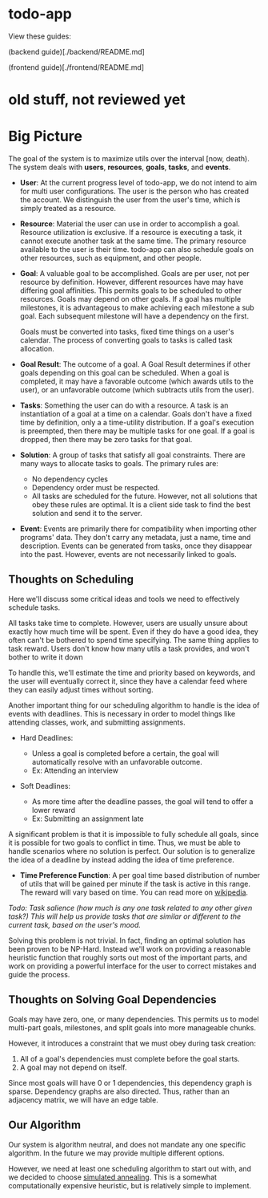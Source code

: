# todo-app

View these guides:

(backend guide)[./backend/README.md]

(frontend guide)[./frontend/README.md]

# old stuff, not reviewed yet

# Big Picture
The goal of the system is to maximize utils over the interval [now, death).
The system deals with **users**, **resources**, **goals**, **tasks**, and **events**.

* **User**: At the current progress level of todo-app, we do not intend to aim for multi user configurations.
    The user is the person who has created the account. 
    We distinguish the user from the user's time, which is simply treated as a resource.

* **Resource**: Material the user can use in order to accomplish a goal.
    Resource utilization is exclusive.
    If a resource is executing a task, it cannot execute another task at the same time.
    The primary resource available to the user is their time. 
    todo-app can also schedule goals on other resources, such as equipment,  and other people.

* **Goal**: A valuable goal to be accomplished.
    Goals are per user, not per resource by definition.
    However, different resources have may have differing goal affinities.
    This permits goals to be scheduled to other resources.
    Goals may depend on other goals.
    If a goal has multiple milestones, it is advantageous to make achieving each milestone a sub goal.
    Each subsequent milestone will have a dependency on the first.

    Goals must be converted into tasks, fixed time things on a user's calendar.
    The process of converting goals to tasks is called task allocation.


* **Goal Result**: The outcome of a goal.
    A Goal Result determines if other goals depending on this goal can be scheduled.
    When a goal is completed, it may have a favorable outcome (which awards utils to the user), 
    or an unfavorable outcome (which subtracts utils from the user).

* **Tasks**: Something the user can do with a resource.
    A task is an instantiation of a goal at a time on a calendar.
    Goals don't have a fixed time by definition, only a a time-utility distribution.
    If a goal's execution is preempted, then there may be multiple tasks for one goal.
    If a goal is dropped, then there may be zero tasks for that goal.

* **Solution**: A group of tasks that satisfy all goal constraints.
    There are many ways to allocate tasks to goals.
    The primary rules are:
    * No dependency cycles
    * Dependency order must be respected.
    * All tasks are scheduled for the future.
    However, not all solutions that obey these rules are optimal.
    It is a client side task to find the best solution and send it to the server.

* **Event**: Events are primarily there for compatibility when importing other programs' data. 
    They don't carry any metadata, just a name, time and description.
    Events can be generated from tasks, once they disappear into the past.
    However, events are not necessarily linked to goals.

## Thoughts on Scheduling
Here we'll discuss some critical ideas and tools we need to effectively schedule tasks.

All tasks take time to complete. 
However, users are usually unsure about exactly how much time will be spent.
Even if they do have a good idea, they often can't be bothered to spend time specifying.
The same thing applies to task reward. Users don't know how many utils a task provides, 
and won't bother to write it down

To handle this, we'll estimate the time and priority based on keywords, 
and the user will eventually correct it, since they have a calendar feed where they can easily 
adjust times without sorting.

Another important thing for our scheduling algorithm to handle is the idea of events with deadlines.
This is necessary in order to model things like attending classes, work, and submitting assignments.

* Hard Deadlines:
  * Unless a goal is completed before a certain, the goal will automatically resolve with an unfavorable outcome.
  * Ex: Attending an interview

* Soft Deadlines:
  * As more time after the deadline passes, the goal will tend to offer a lower reward
  * Ex: Submitting an assignment late

A significant problem is that it is impossible to fully schedule all goals, since it is possible for two goals to conflict in time. 
Thus, we must be able to handle scenarios where no solution is perfect.
Our solution is to generalize the idea of a deadline by instead adding the idea of time preference.

* **Time Preference Function**: A per goal time based distribution of number of utils that 
    will be gained per minute if the task is active in this range.
    The reward will vary based on time.
    You can read more on [wikipedia]( https://en.wikipedia.org/wiki/Time-utility_function ).

*Todo: Task salience (how much is any one task related to any other given task?)*
*This will help us provide tasks that are similar or different to the current task, based on the user's mood.*

Solving this problem is not trivial. 
In fact, finding an optimal solution has been proven to be NP-Hard.
Instead we'll work on providing a reasonable heuristic function that roughly sorts out most of the important parts, 
and work on providing a powerful interface for the user to correct mistakes and guide the process. 

## Thoughts on Solving Goal Dependencies

Goals may have zero, one, or many dependencies. 
This permits us to model multi-part goals, milestones, and split goals into more manageable chunks.

However, it introduces a constraint that we must obey during task creation:
1. All of a goal's dependencies must complete before the goal starts.
2. A goal may not depend on itself.

Since most goals will have 0 or 1 dependencies, this dependency graph is sparse.
Dependency graphs are also directed.
Thus, rather than an adjacency matrix, we will have an edge table.

## Our Algorithm

Our system is algorithm neutral, and does not mandate any one specific algorithm.
In the future we may provide multiple different options.

However, we need at least one scheduling algorithm to start out with, and we decided to choose [simulated annealing]( https://en.wikipedia.org/wiki/Simulated_annealing ).
This is a somewhat computationally expensive heuristic, but is relatively simple to implement.

